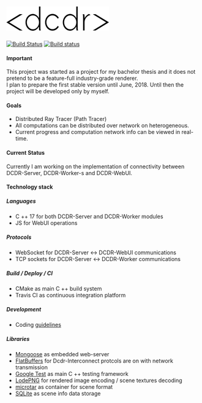![Logo](res/images/logo.png)
===
[![Build Status](https://travis-ci.org/pacmancoder/dcdr.svg?branch=master)](https://travis-ci.org/pacmancoder/dcdr)
[![Build status](https://ci.appveyor.com/api/projects/status/jps7v4yufd8kl9ux?svg=true)](https://ci.appveyor.com/project/pacmancoder/dcdr)

#### Important
This project was started as a project for my bachelor thesis and it does not pretend to be a feature-full industry-grade renderer.  
I plan to prepare the first stable version until June, 2018. Until then the project will be developed only by myself.

#### Goals
- Distributed Ray Tracer (Path Tracer)
- All computations can be distributed over network on heterogeneous.
- Current progress and computation network info can be viewed in real-time.

#### Current Status
Currently I am working on the implementation of connectivity between DCDR-Server, DCDR-Worker-s and DCDR-WebUI.

#### Technology stack

##### Languages
- C ++ 17 for both DCDR-Server and DCDR-Worker modules
- JS for WebUI operations

##### Protocols
- WebSocket for DCDR-Server <-> DCDR-WebUI communications
- TCP sockets for DCDR-Server <-> DCDR-Worker communications

##### Build / Deploy / CI
- CMake as main C ++ build system
- Travis CI as continuous integration platform

##### Development
- Coding [guidelines](docs/coding_guidelines.md) 

##### Libraries
- [Mongoose](https://github.com/cesanta/mongoose) as embedded web-server
- [FlatBuffers](https://github.com/google/flatbuffers) for Dcdr-Interconnect protcols are on with network transmission
- [Google Test](https://github.com/google/googletest) as main C ++ testing framework
- [LodePNG](https://github.com/lvandeve/lodepng) for rendered image encoding / scene textures decoding
- [microtar](https://github.com/rxi/microtar) as container for scene format
- [SQLite](https://www.sqlite.org/) as scene info data storage
